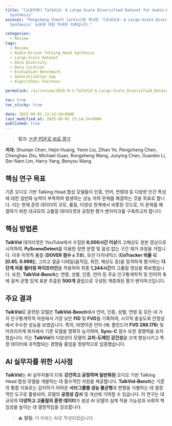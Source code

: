 ```yaml
---
title: "[논문리뷰] TalkVid: A Large-Scale Diversified Dataset for Audio-Driven Talking Head
  Synthesis"
excerpt: "Pengcheng Chen이 [arXiv]에 게시한 'TalkVid: A Large-Scale Diversified Dataset for Audio-Driven Talking Head
  Synthesis' 논문에 대한 자세한 리뷰입니다."

categories:
  - Review
tags:
  - Review
  - Audio-Driven Talking Head Synthesis
  - Large-Scale Dataset
  - Data Diversity
  - Data Curation
  - Evaluation Benchmark
  - Generalization Gap
  - Algorithmic Fairness

permalink: /ai/review/2025-9-1-TalkVid_A_Large-Scale_Diversified_Dataset_for_Audio-Driven_Talking_Head_Synthesis/

toc: true
toc_sticky: true

date: 2025-09-01 13:14:34+0900
last_modified_at: 2025-09-01 13:14:34+0900
published: true
---
```

> **링크:** [논문 PDF로 바로 열기](https://arxiv.org/abs/2508.13618)

**저자:** Shunian Chen, Hejin Huang, Yexin Liu, Zihan Ye, Pengcheng Chen, Chenghao Zhu, Michael Guan, Rongsheng Wang, Junying Chen, Guanbin Li, Ser-Nam Lim, Harry Yang, Benyou Wang



## 핵심 연구 목표
기존 오디오 기반 Talking Head 합성 모델들이 인종, 언어, 연령대 등 다양한 인간 특성에 대한 일반화 능력이 부족하여 발생하는 성능 저하 문제를 해결하는 것을 목표로 합니다. 이는 현재 훈련 데이터의 규모, 품질, 다양성 한계에서 비롯된 것으로, 이 문제를 해결하기 위한 대규모의 고품질 데이터셋과 공정한 평가 벤치마크를 구축하고자 합니다.

## 핵심 방법론
**TalkVid** 데이터셋은 YouTube에서 수집된 **6,000시간 이상**의 고해상도 원본 영상으로 시작하여, **PySceneDetect**를 이용한 장면 분할 및 음성 없는 구간 제거 과정을 거칩니다. 이후 미학적 품질 (**DOVER 점수 ≥ 7.0**), 모션 다이내믹스 (**CoTracker 비율 ∈ [0.85, 0.999]**), 그리고 얼굴 디테일(움직임, 회전, 해상도 등)을 엄격하게 평가하는 **다단계 자동 필터링 파이프라인**을 적용하여 최종 **1,244시간**의 고품질 영상을 확보했습니다. 또한, **TalkVid-Bench**는 연령, 성별, 인종, 언어 등 주요 인구통계학적 및 언어적 축에 걸쳐 균형 있게 표본 추출된 **500개** 클립으로 구성된 계층화된 평가 벤치마크입니다.

## 주요 결과
**TalkVid**로 훈련된 모델은 **TalkVid-Bench**에서 언어, 인종, 성별, 연령 등 모든 네 가지 인구통계학적 차원에서 가장 낮은 **FID** 및 **FVD**를 기록하여, 시각적 충실도와 안정성에서 우수한 성능을 보였습니다. 특히, 비영어권 언어 (예: 폴란드어 **FVD 288.178**) 및 아프리카계 화자에서 기존 모델을 명확히 능가하며, **Sync-C** 점수 또한 경쟁력을 유지했습니다. 이는 **TalkVid**의 다양성이 모델의 **교차-도메인 강건성**을 크게 향상시키고 특정 데이터에 과적합되는 경향을 줄임을 정량적으로 입증했습니다.

## AI 실무자를 위한 시사점
**TalkVid**는 AI 실무자들이 더욱 **강건하고 공정하며 일반화된** 오디오 기반 Talking Head 합성 모델을 개발하는 데 필수적인 자원을 제공합니다. **TalkVid-Bench**는 기존의 통합 지표로는 감지하기 어려운 **서브그룹별 성능 불균형**과 편향을 식별하는 데 결정적인 도구로 활용되어, 모델의 **공정성 감사** 및 개선에 기여할 수 있습니다. 이 연구는 대규모의 **다양하고 고품질의 훈련 데이터**가 생성 AI 모델의 실제 적용 가능성과 사회적 책임성을 높이는 데 결정적임을 강조합니다.

> ⚠️ **알림:** 이 리뷰는 AI로 작성되었습니다.